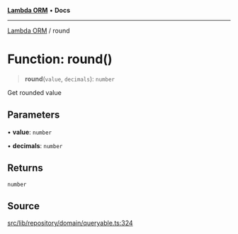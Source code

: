 [**Lambda ORM**](../README.md) • **Docs**

***

[Lambda ORM](../README.md) / round

# Function: round()

> **round**(`value`, `decimals`): `number`

Get rounded value

## Parameters

• **value**: `number`

• **decimals**: `number`

## Returns

`number`

## Source

[src/lib/repository/domain/queryable.ts:324](https://github.com/lambda-orm/lambdaorm-base/blob/5d74b344f8322b5f4e53698b0a2759c1bc628a31/src/lib/repository/domain/queryable.ts#L324)
